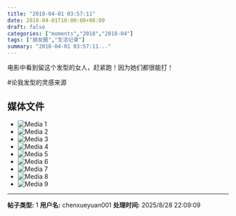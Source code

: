 ```yaml
---
title: "2018-04-01 03:57:11"
date: 2018-04-01T10:00:00+08:00
draft: false
categories: ["moments","2018","2018-04"]
tags: ["朋友圈","生活记录"]
summary: "2018-04-01 03:57:11..."
---
```


电影中看到留这个发型的女人，赶紧跑！因为她们都很能打！

#论我发型的灵感来源

## 媒体文件

- ![Media 1](/Moments/photos/2018-04-01/201804010357110.jpg)
- ![Media 2](/Moments/photos/2018-04-01/201804010357111.jpg)
- ![Media 3](/Moments/photos/2018-04-01/201804010357112.jpg)
- ![Media 4](/Moments/photos/2018-04-01/201804010357113.jpg)
- ![Media 5](/Moments/photos/2018-04-01/201804010357114.jpg)
- ![Media 6](/Moments/photos/2018-04-01/201804010357115.jpg)
- ![Media 7](/Moments/photos/2018-04-01/201804010357116.jpg)
- ![Media 8](/Moments/photos/2018-04-01/201804010357117.jpg)
- ![Media 9](/Moments/photos/2018-04-01/201804010357118.jpg)

---

**帖子类型:** 1
**用户名:** chenxueyuan001
**处理时间:** 2025/8/28 22:09:09